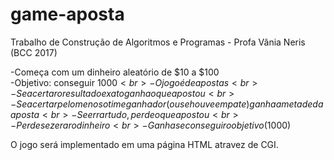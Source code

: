 # game-aposta
Trabalho de Construção de Algoritmos e Programas - Profa Vânia Neris (BCC 2017)

-Começa com um dinheiro aleatório de $10 a $100<br>
-Objetivo: conseguir $1000<br>
-O jogo é de apostas<br>
-Se acertar o resultado exato ganha o que apostou<br>
-Se acertar pelo menos o time ganhador(ou se houve empate) ganha a metade da aposta<br>
-Se errar tudo, perde o que apostou<br>
-Perde se zerar o dinheiro<br>
-Ganha se conseguir o objetivo($1000)<br>

O jogo será implementado em uma página HTML atravez de CGI.
